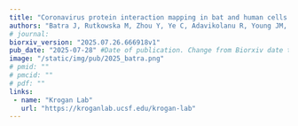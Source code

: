 ```yaml
---
title: "Coronavirus protein interaction mapping in bat and human cells identifies molecular and genetic switches for immune evasion and replication"
authors: "Batra J, Rutkowska M, Zhou Y, Ye C, Adavikolanu R, Young JM, Anand D, Verma S, Gordon M, Malpotra S, Cupic A, Kehrer T, Moen JM, Winters DM, Rojc A, Mena I, Aslam S, Martinez-Romero C, Conde Vinas I, Khalil Z, Farrugia K, Banerjee A, Tussia-Cohen D, Dos Santos M, Maji S, Muralidharan M, Foussard H, Chen IP, Fuchs R, **San Felipe CJ**, Zuliani-Alvarez L, Choudhury P, Obernier K, Gracias S, Suryawanshi R, Ibanez C, Juste J, Pache L, Taha TY, Jouvenet N, Verba KA, **Fraser JS**, Demeret C, Stroud RM, van Bakel H, Ott M, Hagai T, Polacco B, Swaney DL, Echeverria Riesco I, Bouhaddou M, Eckhardt M, Malik HS, Martinez-Sobrido L, Miorin L, Garcia-Sastre A, Krogan NJ"
# journal: 
biorxiv_version: "2025.07.26.666918v1"
pub_date: "2025-07-28" #Date of publication. Change from Biorxiv date to Journal date once accepted
image: "/static/img/pub/2025_batra.png"
# pmid: ""
# pmcid: ""
# pdf: ""
links:
 - name: "Krogan Lab"
   url: "https://kroganlab.ucsf.edu/krogan-lab"
---
```

